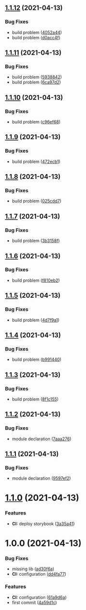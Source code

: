 ## [1.1.12](https://github.com/KrzysiekF/kk-react-paginate/compare/v1.1.11...v1.1.12) (2021-04-13)


### Bug Fixes

* build problem ([4052a44](https://github.com/KrzysiekF/kk-react-paginate/commit/4052a446ca8a7addb0718505abb3f69ee542fa1d))
* build problem ([d0acc4f](https://github.com/KrzysiekF/kk-react-paginate/commit/d0acc4fe0ead1e642ca992837bf65a713fcc2ad6))

## [1.1.11](https://github.com/KrzysiekF/kk-react-paginate/compare/v1.1.10...v1.1.11) (2021-04-13)


### Bug Fixes

* build problem ([5938842](https://github.com/KrzysiekF/kk-react-paginate/commit/593884230452eb4992146e39bc6ddc57a778c572))
* build problem ([6ca97d2](https://github.com/KrzysiekF/kk-react-paginate/commit/6ca97d2b6418ca36577b5a353fa1e2fd4c1b4588))

## [1.1.10](https://github.com/KrzysiekF/kk-react-paginate/compare/v1.1.9...v1.1.10) (2021-04-13)


### Bug Fixes

* build problem ([c96ef68](https://github.com/KrzysiekF/kk-react-paginate/commit/c96ef68f862356036d43b256117d225c0695ca0a))

## [1.1.9](https://github.com/KrzysiekF/kk-react-paginate/compare/v1.1.8...v1.1.9) (2021-04-13)


### Bug Fixes

* build problem ([472ecb1](https://github.com/KrzysiekF/kk-react-paginate/commit/472ecb1216f7a3c80947cedf5650fbf4a2410b66))

## [1.1.8](https://github.com/KrzysiekF/kk-react-paginate/compare/v1.1.7...v1.1.8) (2021-04-13)


### Bug Fixes

* build problem ([025cdd7](https://github.com/KrzysiekF/kk-react-paginate/commit/025cdd744e4c22514c1b149d26981352da9f1b34))

## [1.1.7](https://github.com/KrzysiekF/kk-react-paginate/compare/v1.1.6...v1.1.7) (2021-04-13)


### Bug Fixes

* build problem ([3b3158f](https://github.com/KrzysiekF/kk-react-paginate/commit/3b3158f2f0ba08e945fe3c4501e3fa6cf94adda4))

## [1.1.6](https://github.com/KrzysiekF/kk-react-paginate/compare/v1.1.5...v1.1.6) (2021-04-13)


### Bug Fixes

* build problem ([f810eb2](https://github.com/KrzysiekF/kk-react-paginate/commit/f810eb2ccf31fe448256f568620fc0d0bc3f3676))

## [1.1.5](https://github.com/KrzysiekF/kk-react-paginate/compare/v1.1.4...v1.1.5) (2021-04-13)


### Bug Fixes

* build problem ([4d7f9a1](https://github.com/KrzysiekF/kk-react-paginate/commit/4d7f9a10a32dfa9d434a647c673d28ff9ad2ef34))

## [1.1.4](https://github.com/KrzysiekF/kk-react-paginate/compare/v1.1.3...v1.1.4) (2021-04-13)


### Bug Fixes

* build problem ([b991440](https://github.com/KrzysiekF/kk-react-paginate/commit/b991440d236e4f1110ced041531dbba997cfaeb6))

## [1.1.3](https://github.com/KrzysiekF/kk-react-paginate/compare/v1.1.2...v1.1.3) (2021-04-13)


### Bug Fixes

* build problem ([8f1c155](https://github.com/KrzysiekF/kk-react-paginate/commit/8f1c155620aff3d10dc621edf0ef27b684574574))

## [1.1.2](https://github.com/KrzysiekF/kk-react-paginate/compare/v1.1.1...v1.1.2) (2021-04-13)


### Bug Fixes

* module declaration ([7aaa276](https://github.com/KrzysiekF/kk-react-paginate/commit/7aaa27691bff506a6f9d313d4a50425ec0e82aa5))

## [1.1.1](https://github.com/KrzysiekF/kk-react-paginate/compare/v1.1.0...v1.1.1) (2021-04-13)


### Bug Fixes

* module declaration ([9597ef2](https://github.com/KrzysiekF/kk-react-paginate/commit/9597ef28e4b766d7d4ba872ae86a60a2ce9a14e0))

# [1.1.0](https://github.com/KrzysiekF/kk-react-paginate/compare/v1.0.0...v1.1.0) (2021-04-13)


### Features

* **CI:** deploy storybook ([3a35a41](https://github.com/KrzysiekF/kk-react-paginate/commit/3a35a41dc686304553c5a2091111a982b49468e0))

# 1.0.0 (2021-04-13)


### Bug Fixes

* missing lib ([ad30f6a](https://github.com/KrzysiekF/kk-react-paginate/commit/ad30f6aad3b5fdc540b5f952636556dc8ace999d))
* **CI:** configuration ([dd4fa77](https://github.com/KrzysiekF/kk-react-paginate/commit/dd4fa771e5f9f38dfcd115358bd8ecaa9e5dcbbe))


### Features

* **CI:** configuration ([61a9d6a](https://github.com/KrzysiekF/kk-react-paginate/commit/61a9d6ad8bafc98e9ef15cee80ed43614d830aff))
* first commit ([4a59d1c](https://github.com/KrzysiekF/kk-react-paginate/commit/4a59d1cd43b74573c1b2b615e3dca0bf9400b7bb))
